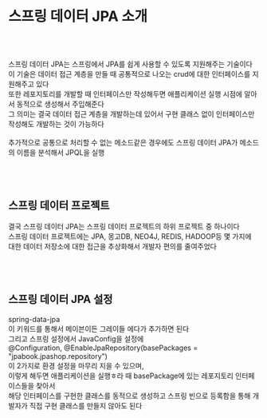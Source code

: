 # 스프링 데이터 JPA 소개
<br><br>

스프링 데이터 JPA는 스프링에서 JPA를 쉽게 사용할 수 있도록 지원해주는 기술이다 <br>
이 기술은 데이터 접근 계층을 만들 때 공통적으로 나오는 crud에 대한 인터페이스를 지원해주고 있다 <br>
또한 레포지토리를 개발할 때 인터페이스만 작성해두면 애플리케이션 실행 시점에 알아서 동적으로 생성해서 주입해준다 <br>
그 의미는 결국 데이터 접근 계층을 개발하는데 있어서 구현 클래스 없이 인터페이스만 작성해도 개발하는 것이 가능하다 <br>
<br>
추가적으로 공통으로 처리할 수 없는 메소드같은 경우에도 스프링 데이터 JPA가 메소드의 이름을 분석해서 JPQL을 실행 <br>
<br><br><br>

## 스프링 데이터 프로젝트
결국 스프링 데이터 JPA는 스프링 데이터 프로젝트의 하위 프로젝트 중 하나이다 <br>
스프링 데이터 프로젝트에는 JPA, 몽고DB, NEO4J, REDIS, HADOOP등 몇 가지에 대한 데이터 저장소에 대한 접근을 추상화해서 개발자 편의를 줄여주었다 <br>
<br><br><br>

## 스프링 데이터 JPA 설정
spring-data-jpa <br>
이 키워드를 통해서 메이븐이든 그레이들 에다가 추가하면 된다 <br>
그리고 스프링 설정에서 JavaConfig을 설정에 <br>
@Configuration, @EnableJpaRepository(basePackages = "jpabook.jpashop.repository") <br>
이 2가지로 환경 설정을 마무리 지을 수 있으며,  <br>
이렇게 해두면 애플리케이션을 실행ㅎ라 때 basePackage에 있는 레포지토리 인터페이스들을 찾아서 <br>
해당 인터페이스를 구현한 클래스를 동적으로 생성하고 스프링 빈으로 등록함을 통해 개발자가 직접 구현 클래스를 만들지 않아도 된다 <br>
<br><br><br>

